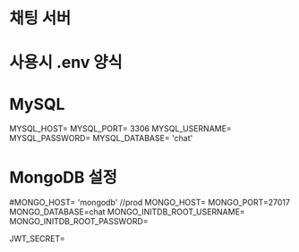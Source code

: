 # 채팅 서버

# 사용시 .env 양식

# MySQL

MYSQL_HOST=
MYSQL_PORT= 3306
MYSQL_USERNAME=
MYSQL_PASSWORD=
MYSQL_DATABASE= 'chat'

# MongoDB 설정

#MONGO_HOST= 'mongodb' //prod
MONGO_HOST=
MONGO_PORT=27017
MONGO_DATABASE=chat
MONGO_INITDB_ROOT_USERNAME=
MONGO_INITDB_ROOT_PASSWORD=

JWT_SECRET=
